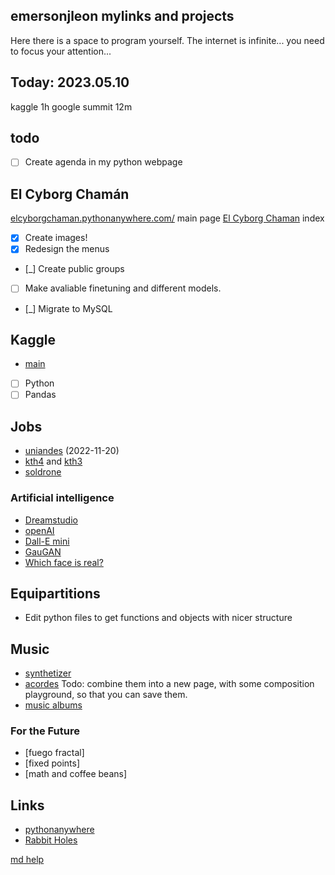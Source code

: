 ## emersonjleon mylinks and projects

Here there is a space to program yourself. The internet is infinite... you need to focus your attention...

## Today: 2023.05.10
kaggle 1h
google summit 12m

## todo
- [ ] Create agenda in my python webpage



## El Cyborg Chamán
[elcyborgchaman.pythonanywhere.com/](https://elcyborgchaman.pythonanywhere.com/) main page
[El Cyborg Chaman](cyborg.html) index
- [X] Create images!
- [X] Redesign the menus
- [_] Create public groups
- [ ] Make avaliable finetuning and different models.
- [_] Migrate to MySQL


## Kaggle
- [main](https://www.kaggle.com/)
- [ ] Python
- [ ] Pandas

## Jobs
- [uniandes](https://www.mathjobs.org/jobs/list/21148) (2022-11-20)
- [kth4](https://www.kth.se/en/om/work-at-kth/lediga-jobb/what:job/jobID:558898/where:4/) and 
 [kth3](https://www.kth.se/en/om/work-at-kth/lediga-jobb/what:job/jobID:553393/type:job/where:4/apply:1)
- [soldrone](http://alojamientos.us.es/galgo/)








### Artificial intelligence
- [Dreamstudio](https://beta.dreamstudio.ai/dream)
- [openAI](https://openai.com/api)
- [Dall-E mini](https://huggingface.co/spaces/dalle-mini/dalle-mini)
- [GauGAN](http://gaugan.org/gaugan2)
- [Which face is real?](https://www.whichfaceisreal.com/index.php)



## Equipartitions
- Edit python files to get functions and objects with nicer structure


## Music
- [synthetizer](music/synth.html)
- [acordes](music/acordes.html)
 Todo: combine them into a new page, with some composition playground, so that you can save them.
- [music albums](music/albums.md)

### For the Future
- [fuego fractal]
- [fixed points]
- [math and coffee beans]

## Links
- [pythonanywhere](https://pythonanywhere.com)
- [Rabbit Holes](https://durmonski.com/start-here/)

[md help](help.md)
